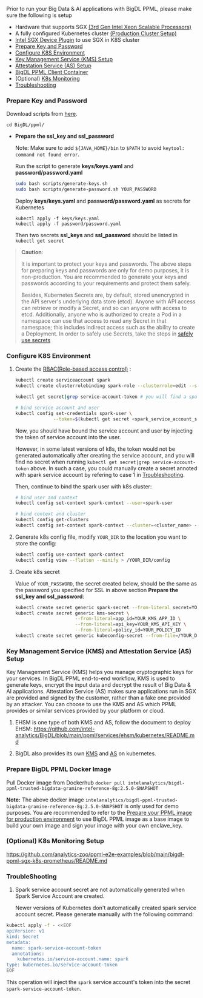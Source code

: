 Prior to run your Big Data & AI applications with BigDL PPML, please make sure the following is setup

* Hardware that supports SGX [(3rd Gen Intel Xeon Scalable Processors)](https://www.intel.com/content/www/us/en/products/docs/processors/xeon/3rd-gen-xeon-scalable-processors-brief.html)
* A fully configured Kubernetes cluster [(Production Cluster Setup)](https://kubernetes.io/docs/setup/production-environment/#production-cluster-setup)
* [Intel SGX Device Plugin](https://bigdl.readthedocs.io/en/latest/doc/PPML/QuickStart/deploy_intel_sgx_device_plugin_for_kubernetes.html) to use SGX in K8S cluster
* [Prepare Key and Password](#prepare-key-and-password)
* [Configure K8S Environment](#configure-k8s-environment)
* [Key Management Service (KMS) Setup](#key-management-service-kms-and-attestation-service-as-setup)
* [Attestation Service (AS) Setup](#key-management-service-kms-and-attestation-service-as-setup)
* [BigDL PPML Client Container](#start-bigdl-ppml-client-container)
* (Optional) [K8s Monitoring](#optional-k8s-monitioring-setup)
* [Troubleshooting](#troubleshooting)

### Prepare Key and Password
Download scripts from [here](https://github.com/intel-analytics/BigDL).

```
cd BigDL/ppml/
```

* **Prepare the ssl_key and ssl_password**
  
  Note: Make sure to add `${JAVA_HOME}/bin` to `$PATH` to avoid `keytool: command not found error`.

  Run the script to generate **keys/keys.yaml** and **password/password.yaml**
  ```bash
  sudo bash scripts/generate-keys.sh
  sudo bash scripts/generate-password.sh YOUR_PASSWORD
  ```

  Deploy **keys/keys.yaml** and **password/password.yaml** as secrets for Kubernetes
  ```
  kubectl apply -f keys/keys.yaml
  kubectl apply -f password/password.yaml
  ```
  Then two secrets **ssl_keys** and **ssl_password** should be listed in `kubectl get secret`
   

>**Caution**: 
>
>It is important to protect your keys and passwords. The above steps for preparing keys and passwords are only for demo purposes, it is non-production. You are recommended to generate your keys and passwords according to your requirements and protect them safely.
>
>Besides, Kubernetes Secrets are, by default, stored unencrypted in the API server's underlying data store (etcd). Anyone with API access can retrieve or modify a Secret, and so can anyone with access to etcd. Additionally, anyone who is authorized to create a Pod in a namespace can use that access to read any Secret in that namespace; this includes indirect access such as the ability to create a Deployment. In order to safely use Secrets, take the steps in [safely use secrets](https://kubernetes.io/docs/concepts/configuration/secret/)

### Configure K8S Environment

1. Create the [RBAC(Role-based access control)](https://spark.apache.org/docs/latest/running-on-kubernetes.html#rbac) :

    ```bash
    kubectl create serviceaccount spark
    kubectl create clusterrolebinding spark-role --clusterrole=edit --serviceaccount=default:spark --namespace=default

    kubectl get secret|grep service-account-token # you will find a spark service account secret, format like spark-token-12345

    # bind service account and user
    kubectl config set-credentials spark-user \
                  --token=$(kubectl get secret <spark_service_account_secret> -o jsonpath={.data.token} | base64 -d)
    ```
    Now, you should have bound the service account and user by injecting the token of service account into the user.

    However, in some latest versions of k8s, the token would not be generated automatically after creating the service account, and you will find no secret when running `kubectl get secret|grep service-account-token` above. In such a case, you could manually create a secret annoted with spark service account by refering to case 1 in [Troubleshooting](#troubleshooting).

    Then, continue to bind the spark user with k8s cluster:

    ```bash
    # bind user and context
    kubectl config set-context spark-context --user=spark-user

    # bind context and cluster
    kubectl config get-clusters
    kubectl config set-context spark-context --cluster=<cluster_name> --user=spark-user
    ```


2. Generate k8s config file, modify `YOUR_DIR` to the location you want to store the config:

    ```bash
    kubectl config use-context spark-context
    kubectl config view --flatten --minify > /YOUR_DIR/config
    ```
3. Create k8s secret
    
    Value of `YOUR_PASSWORD`, the secret created below, should be the same as the password you specified for SSL in above section **Prepare the ssl_key and ssl_password**:
    ```bash
    kubectl create secret generic spark-secret --from-literal secret=YOUR_PASSWORD
    kubectl create secret generic kms-secret \
                          --from-literal=app_id=YOUR_KMS_APP_ID \
                          --from-literal=api_key=YOUR_KMS_API_KEY \
                          --from-literal=policy_id=YOUR_POLICY_ID
    kubectl create secret generic kubeconfig-secret --from-file=/YOUR_DIR/config
    ```

### Key Management Service (KMS) and Attestation Service (AS) Setup
Key Management Service (KMS) helps you manage cryptographic keys for your services. In BigDL PPML end-to-end workflow, KMS is used to generate keys, encrypt the input data and decrypt the result of Big Data & AI applications. Attestation Service (AS) makes sure applications run in SGX are provided and signed by the customer, rather than a fake one provided by an attacker. You can choose to use the KMS and AS which PPML provides or similar services provided by your platform or cloud.

1. EHSM is one type of both KMS and AS, follow the document to deploy EHSM: https://github.com/intel-analytics/BigDL/blob/main/ppml/services/ehsm/kubernetes/README.md

2. BigDL also provides its own [KMS](https://github.com/Uxito-Ada/BigDL/tree/main/ppml/services/bigdl-kms/kubernetes#deploy-bigdl-kms-key-management-service-on-kubernetes) and [AS](https://github.com/Uxito-Ada/BigDL/tree/main/ppml/services/bigdl-attestation-service/kubernetes#deploy-bigdl-remote-attestation-service-on-kubernetes) on kubernetes. 

### Prepare BigDL PPML Docker Image

Pull Docker image from Dockerhub
    ```
    docker pull intelanalytics/bigdl-ppml-trusted-bigdata-gramine-reference-8g:2.5.0-SNAPSHOT
    ```

**Note:** The above docker image `intelanalytics/bigdl-ppml-trusted-bigdata-gramine-reference-8g:2.5.0-SNAPSHOT` is only used for demo purposes. You are recommended to refer to the [Prepare your PPML image for production environment](./../README.md#step-1-prepare-your-ppml-image-for-production-environment) to use BigDL PPML image as a base image to build your own image and sign your image with your own enclave_key.

### (Optional) K8s Monitoring Setup
https://github.com/analytics-zoo/ppml-e2e-examples/blob/main/bigdl-ppml-sgx-k8s-prometheus/README.md

### TroubleShooting
1. Spark service account secret are not automatically generated when Spark Service Account are created.
   
   Newer versions of Kubernetes don't automatically created spark service account secret. Please generate manually with the following command:
```bash
kubectl apply -f - <<EOF
apiVersion: v1
kind: Secret
metadata:
  name: spark-service-account-token
  annotations:
    kubernetes.io/service-account.name: spark
type: kubernetes.io/service-account-token
EOF
```
   This operation will inject the `spark` service account's token into the secret `spark-service-account-token`.
